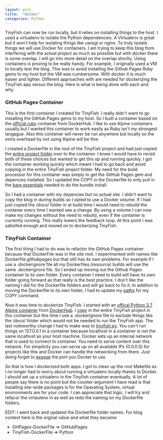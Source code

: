 ```yaml
---
layout: post
title:  "Docker"
categories: Python
---
```


TinyFish can now be run locally, but it relies on installing things to the host.  I used a virtualenv to isolate the Python dependencies.  A Virtualenv is great but it won't help for isolating things like uwisgi or nginx.  To truly isolate things we will use Docker for containers.  I am trying to keep this blog from interfering with the actual project as much as possible but with docker there is some overlap.  I will go into more detail on the overlap shorlty.  Using containers is proving to be really handy.  For example, I originally used a VM to locally test the blog.  This was to avoid installing the Github Pages Ruby gems to my host but the VM was cumbersome.  With docker it is much easier and lighter.  Different approaches with are needed for dockerizing the TinyFish app versus the blog.  Here is what is being done with each and why.

<h3> GitHub Pages Container </h3>

This is the first container I created for TinyFish.  I really didn't want to go installing the GitHub Pages gems to my host.  So I built a container based on the <a href="https://hub.docker.com/_/ruby/">official ruby</a> container from DockerHub.  I like to use Alpine containers usually but I wanted this container to work easily as Ruby isn't my strongest langague.  Also this container will never be run anywhere but locally so the extra overhead by not using Alpine will be fine. 

I created a Dockerfile in the root of the TinyFish project and had just copied the <a href="https://github.com/bitreef-net/tinyfish/blob/d344243d98d729d36486efecaffc1f74b3b16fc9/Dockerfile.ghpages#L8">entire project folder</a> over to the container.  I knew I would have to revisit both of these choices but wanted to get this up and running quickly.  I got the container working quickly which meant I had to go back and avoid copying in the entire TinyFish project folder.  My need for the build processor for this contianer was simply to get the GitHub Pages gem and depencies installed.  So I updated the COPY in the Dockerfile to only pull in the <a href="https://github.com/bitreef-net/tinyfish/blob/8089b52014c56a678b1aaf24a311f0a6f334bce0/Dockerfile.ghpages#L6">bare essentials</a> needed to do the bundle install.  

So I had a container with my depencies but no actual site.   I didn't want to copy the blog in during builds so I opted to use a Docker volume.  If I had just copied the /docs/ folder in at build time I would need to rebuild the contaner every time I wanted see a change.  By using a volume I can now make my changes without the need to rebuild, even if the container is currently running.  This really lowers the feedback loop.  At this point I was satisifed enough and moved on to dockerizing TinyFish.  

<h3> TinyFish Container </h3>
The first thing I had to do was to refactor the GitHub Pages container because that DockerFile was in the site root.  I experimented with names like Dockerfile.githubpages but that still has its own problems.  For example if I use a .dockerignore file all my Dockerfiles.(resource) builds will use the same .dockerignore file.  So I ended up  moving out the Github Pages container to its own folder.  Every container I need to build will have its own folder going forward as that really is the best practice.  I don't like the naming I did for the Dockerfile folders and will go back to fix it.  In addition to moving the Dockerfile to its own folder, I had to update my <a href="https://github.com/bitreef-net/tinyfish/blob/e0a5c806fd65cbd1f4dae4a0427d153a58113e1d/GHPages-DockerFile/Dockerfile#L6">paths</a> for my COPY command. 

Now it was time to dockerize TinyFish.  I started with an <a href="https://github.com/bitreef-net/tinyfish/blob/e0a5c806fd65cbd1f4dae4a0427d153a58113e1d/TinyFish-DockerFile/Dockerfile#L1">offical Python 3.7 Alpine container</a> from <a href="https://hub.docker.com/_/python/">DockerHub</a>.  I <a href="https://github.com/bitreef-net/tinyfish/blob/5ac0b0f97a88407636e74f7fba9f4a6e845881b4/TinyFish-DockerFile/Dockerfile#L8">copy</a> in the entire TinyFish project in this container but this time I use a .dockerignore file to exclude things like the /docs/ folder which would not be needed to run the TinyFish app.  The last noteworthy change I had to make was to <a href="https://github.com/bitreef-net/tinyfish/blob/e0a5c806fd65cbd1f4dae4a0427d153a58113e1d/tinyfish.py#L15">tinyfish.py</a>.  You can't run things on 127.0.0.1 in a container because localhost in a container is not the same localhost as your host machine.  Docker sets up an internal network that is used to connect to container.  You need to serve content over this network.  For simpilcity you can serve up on all available IPs (0.0.0.0) for projects like this and Docker can handle the networking from there.  Just doing forget to <a href="https://github.com/bitreef-net/tinyfish/blob/5ac0b0f97a88407636e74f7fba9f4a6e845881b4/TinyFish-DockerFile/Dockerfile#L18">expose</a> the port you Docker to use.

So that is how I dockerized both apps.  I got to clean up the root Makefile as I no longer had to worry about running a virtualenv locally thanks to Docker.  I should set up a virtualenv in the Tinyfish container eventually.  A lot of people say there is no point but the counter-argument I have read is that installing site-wide packages is for the Operating System, virtual environments are for your code.  I can appreciate that logic.  I will try and refacor the virtaulenv in as well as redo the naming on my Dockerfile folders.  

EDIT: I went back and updated the Dockerfile folder names.  For blog context here is the orginal value and what they became:
<ul>
<li>GHPages-DockerFile => GitHubPages</li>
<li>TinyFish-DockerFile => Python</li>
</ul>
